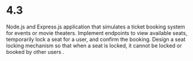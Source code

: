 # 4.3
 Node.js and Express.js application that simulates a ticket booking system for events or movie theaters. Implement endpoints to view available seats, temporarily lock a seat for a user, and confirm the booking. Design a seat locking mechanism so that when a seat is locked, it cannot be locked or booked by other users .
